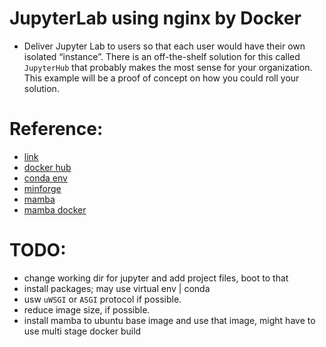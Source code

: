 # JupyterLab using nginx by Docker

- Deliver Jupyter Lab to users so that each user would have their own isolated “instance”. There is an off-the-shelf solution for this called `JupyterHub` that probably makes the most sense for your organization. This example will be a proof of concept on how you could roll your solution.

# Reference:

- [link](https://alex-jacobs.com/posts/jupyterlab2/)
- [docker hub](https://hub.docker.com/r/tiangolo/uwsgi-nginx/)
- [conda env](https://uwekorn.com/2021/03/01/deploying-conda-environments-in-docker-how-to-do-it-right.html)
- [minforge](https://github.com/conda-forge/miniforge-images/blob/master/ubuntu/Dockerfile)
- [mamba](https://hub.docker.com/r/mambaorg/micromamba)
- [mamba docker](https://github.com/mamba-org/micromamba-docker/blob/main/Dockerfile)

# TODO:

- change working dir for jupyter and add project files, boot to that
- install packages; may use virtual env | conda
- usw `uWSGI` or `ASGI` protocol if possible.
- reduce image size, if possible.
- install mamba to ubuntu base image and use that image, might have to use multi stage docker build